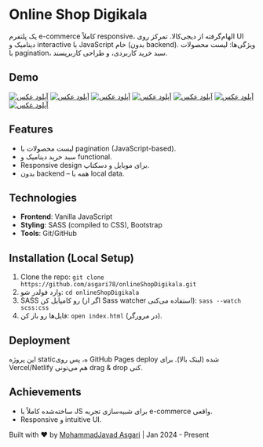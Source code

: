# Online Shop Digikala

یک پلتفرم e-commerce کاملاً responsive، الهام‌گرفته از دیجی‌کالا. تمرکز روی UI دینامیک و interactive با JavaScript خام (بدون backend). ویژگی‌ها: لیست محصولات با pagination، سبد خرید کاربردی، و طراحی کاربرپسند.

## Demo
<a href="https://uupload.ir/" target="_blank"><img src="https://s6.uupload.ir/files/screenshot_from_2025-09-21_12-01-07_zw6.png" border="0" alt="آپلود عکس" /></a>
<a href="https://uupload.ir/" target="_blank"><img src="https://s6.uupload.ir/files/screenshot_from_2025-09-21_12-01-20_jo2x.png" border="0" alt="آپلود عکس" /></a>
<a href="https://uupload.ir/" target="_blank"><img src="https://s6.uupload.ir/files/screenshot_from_2025-09-21_12-01-28_diyn.png" border="0" alt="آپلود عکس" /></a>
<a href="https://uupload.ir/view/screenshot_from_2025-09-21_12-01-43_n84n.png" target="_blank"><img src="https://s6.uupload.ir/files/screenshot_from_2025-09-21_12-01-43_n84n_thumb.png" border="0" alt="آپلود عکس" /></a>
<a href="https://uupload.ir/view/screenshot_from_2025-09-21_12-01-56_eyzf.png" target="_blank"><img src="https://s6.uupload.ir/files/screenshot_from_2025-09-21_12-01-56_eyzf_thumb.png" border="0" alt="آپلود عکس" /></a>
<a href="https://uupload.ir/view/screenshot_from_2025-09-21_12-02-05_k2h0.png" target="_blank"><img src="https://s6.uupload.ir/files/screenshot_from_2025-09-21_12-02-05_k2h0_thumb.png" border="0" alt="آپلود عکس" /></a>
<a href="https://uupload.ir/view/screenshot_from_2025-09-21_12-03-26_chul.png" target="_blank"><img src="https://s6.uupload.ir/files/screenshot_from_2025-09-21_12-03-26_chul_thumb.png" border="0" alt="آپلود عکس" /></a>







## Features
- لیست محصولات با pagination (JavaScript-based).
- سبد خرید دینامیک و functional.
- Responsive design برای موبایل و دسکتاپ.
- بدون backend – همه با local data.

## Technologies
- **Frontend**: Vanilla JavaScript
- **Styling**: SASS (compiled to CSS), Bootstrap
- **Tools**: Git/GitHub

## Installation (Local Setup)
1. Clone the repo: `git clone https://github.com/asgari78/onlineShopDigikala.git`
2. وارد فولدر شو: `cd onlineShopDigikala`
3. SASS رو کامپایل کن (اگر از Sass watcher استفاده می‌کنی): `sass --watch scss:css`
4. فایل‌ها رو باز کن: `open index.html` (در مرورگر).

## Deployment
این پروژه staticه، پس روی GitHub Pages deploy شده (لینک بالا). برای Vercel/Netlify هم می‌تونی drag & drop کنی.

## Achievements
- ساخته‌شده کاملاً با JS برای شبیه‌سازی تجربه e-commerce واقعی.
- Responsive و intuitive UI.

Built with ❤️ by [MohammadJavad Asgari](https://github.com/asgari78) | Jan 2024 - Present